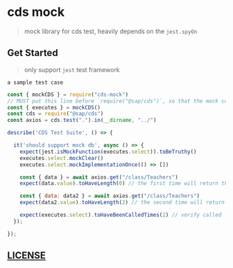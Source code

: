 # cds mock

> mock library for cds test, heavily depends on the `jest.spyOn`


## Get Started

> only support `jest` test framework

`a sample test case`

```js
const { mockCDS } = require("cds-mock")
// MUST put this line before `require("@sap/cds")`, so that the mock could be applied
const { executes } = mockCDS()
const cds = require("@sap/cds")
const axios = cds.test(".").in(__dirname, "../")

describe('CDS Test Suite', () => {

  it('should support mock db', async () => {
    expect(jest.isMockFunction(executes.select)).toBeTruthy()
    executes.select.mockClear()
    executes.select.mockImplementationOnce(() => [])

    const { data } = await axios.get("/class/Teachers")
    expect(data.value).toHaveLength(0) // the first time will return the mocked value

    const { data: data2 } = await axios.get("/class/Teachers")
    expect(data2.value).toHaveLength(2) // the second time will return the original implementation

    expect(executes.select).toHaveBeenCalledTimes(2) // verify called
  });

});

```


## [LICENSE](./LICENSE)
